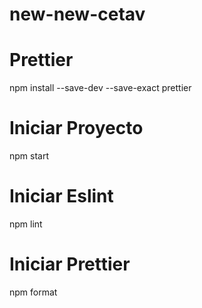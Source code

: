 # new-new-cetav

# Prettier
npm install --save-dev --save-exact prettier

# Iniciar Proyecto
npm start

# Iniciar Eslint
npm lint

# Iniciar Prettier
npm format 

